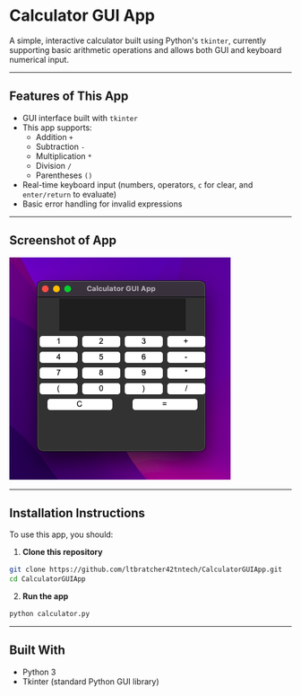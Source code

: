 # Calculator GUI App
A simple, interactive calculator built using Python's `tkinter`, currently supporting basic arithmetic operations and allows both GUI and keyboard numerical input.

-----------------------------------------------------------

## Features of This App

- GUI interface built with `tkinter`
- This app supports:
  - Addition `+`
  - Subtraction `-`
  - Multiplication `*`
  - Division `/`
  - Parentheses `()`
- Real-time keyboard input (numbers, operators, `c` for clear, and `enter/return` to evaluate)
- Basic error handling for invalid expressions

-----------------------------------------------------------

## Screenshot of App

![Calculator GUI App Screenshot](Screenshots/CalculatorApp.png)

-----------------------------------------------------------

## Installation Instructions

To use this app, you should:
1. **Clone this repository**

```bash
git clone https://github.com/ltbratcher42tntech/CalculatorGUIApp.git
cd CalculatorGUIApp
```

2. **Run the app**

```bash
python calculator.py
```
-----------------------------------------------------------
## Built With

- Python 3
- Tkinter (standard Python GUI library)
